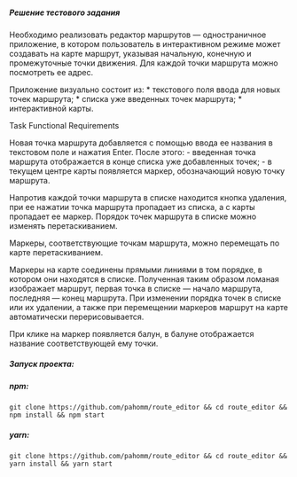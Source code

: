 ##### Решение тестового задания

Необходимо реализовать редактор маршрутов — одностраничное приложение, в
котором пользователь в интерактивном режиме может создавать на карте маршрут,
указывая начальную, конечную и промежуточные точки движения. Для каждой точки
маршрута можно посмотреть ее адрес.

Приложение визуально состоит из:
    * текстового поля ввода для новых точек маршрута;
    * списка уже введенных точек маршрута;
    * интерактивной карты.

Task Functional Requirements

Новая точка маршрута добавляется с помощью ввода ее названия в текстовом поле и
нажатия Enter. После этого:
    - введенная точка маршрута отображается в конце списка уже добавленных
точек;
    - в текущем центре карты появляется маркер, обозначающий новую точку
маршрута.

Напротив каждой точки маршрута в списке находится кнопка удаления, при ее
нажатии точка маршрута пропадает из списка, а с карты пропадает ее маркер.
Порядок точек маршрута в списке можно изменять перетаскиванием.

Маркеры, соответствующие точкам маршрута, можно перемещать по карте
перетаскиванием.

Маркеры на карте соединены прямыми линиями в том порядке, в котором они
находятся в списке. Полученная таким образом ломаная изображает маршрут, первая
точка в списке — начало маршрута, последняя — конец маршрута.
При изменении порядка точек в списке или их удалении, а также при перемещении
маркеров маршрут на карте автоматически перерисовывается.

При клике на маркер появляется балун, в балуне отображается название
соответствующей ему точки.

##### Запуск проекта:

##### npm:

    git clone https://github.com/pahomm/route_editor && cd route_editor && npm install && npm start

##### yarn:

    git clone https://github.com/pahomm/route_editor && cd route_editor && yarn install && yarn start